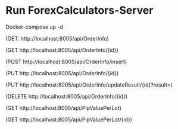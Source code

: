 # Run ForexCalculators-Server
Docker-compose up -d

(GET: http://localhost:8005/api/OrderInfo)

(GET http://localhost:8005/api/OrderInfo/{id})

(POST http://localhost:8005/api/OrderInfo/insert)

(PUT http://localhost:8005/api/OrderInfo/{id})

(PUT http://localhost:8005/api/OrderInfo/updateResult/{id}?result=)

(DELETE http://localhost:8005/api/OrderInfo/{id})

(GET http://localhost:8005/api/PipValuePerLot)

(GET http://localhost:8005/api/PipValuePerLot/{id})